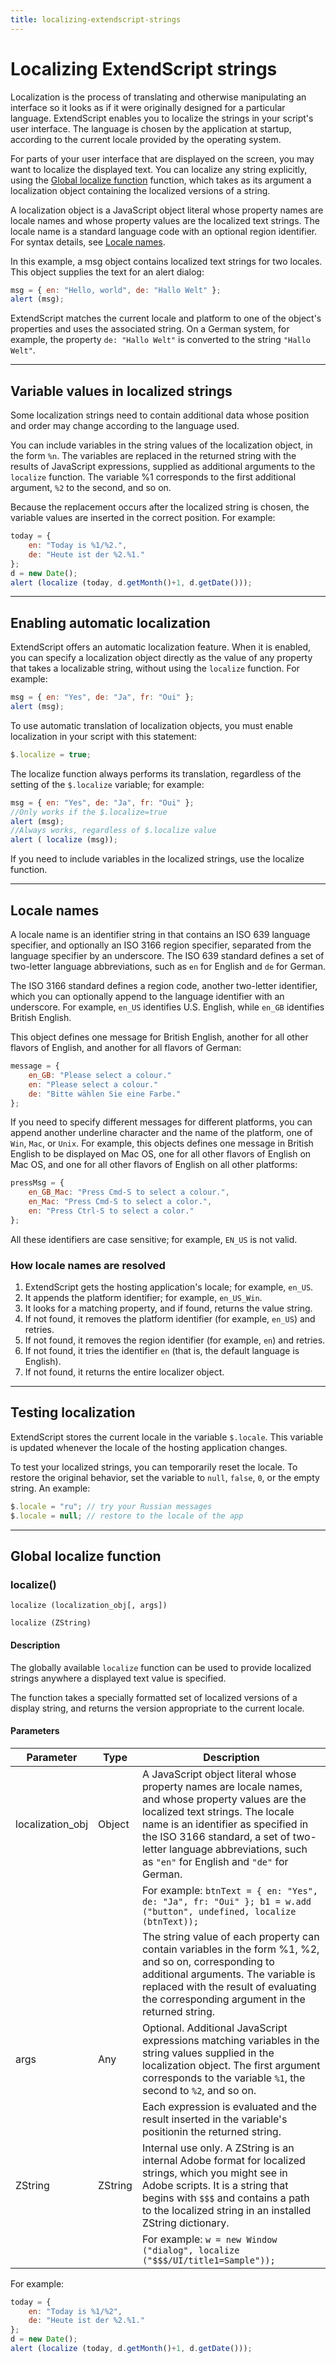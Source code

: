 ```yaml
---
title: localizing-extendscript-strings
---
```

# Localizing ExtendScript strings

Localization is the process of translating and otherwise manipulating an interface so it looks as if it were originally designed for a particular language. ExtendScript enables you to localize the strings in your script's user interface. The language is chosen by the application at startup, according to the current locale provided by the operating system.

For parts of your user interface that are displayed on the screen, you may want to localize the displayed text. You can localize any string explicitly, using the [Global localize function](#global-localize-function) function, which takes as its argument a localization object containing the localized versions of a string.

A localization object is a JavaScript object literal whose property names are locale names and whose property values are the localized text strings. The locale name is a standard language code with an optional region identifier. For syntax details, see [Locale names](#locale-names).

In this example, a msg object contains localized text strings for two locales. This object supplies the text for an alert dialog:

```javascript
msg = { en: "Hello, world", de: "Hallo Welt" };
alert (msg);
```

ExtendScript matches the current locale and platform to one of the object's properties and uses the associated string. On a German system, for example, the property `de: "Hallo Welt"` is converted to the string `"Hallo Welt"`.

---

## Variable values in localized strings

Some localization strings need to contain additional data whose position and order may change according to the language used.

You can include variables in the string values of the localization object, in the form `%n`. The variables are replaced in the returned string with the results of JavaScript expressions, supplied as additional arguments to the `localize` function. The variable %1 corresponds to the first additional argument, `%2` to the second, and so on.

Because the replacement occurs after the localized string is chosen, the variable values are inserted in the correct position. For example:

```javascript
today = {
    en: "Today is %1/%2.",
    de: "Heute ist der %2.%1."
};
d = new Date();
alert (localize (today, d.getMonth()+1, d.getDate()));
```

---

## Enabling automatic localization

ExtendScript offers an automatic localization feature. When it is enabled, you can specify a localization object directly as the value of any property that takes a localizable string, without using the `localize` function. For example:

```javascript
msg = { en: "Yes", de: "Ja", fr: "Oui" };
alert (msg);
```

To use automatic translation of localization objects, you must enable localization in your script with this statement:

```javascript
$.localize = true;
```

The localize function always performs its translation, regardless of the setting of the `$.localize` variable; for example:

```javascript
msg = { en: "Yes", de: "Ja", fr: "Oui" };
//Only works if the $.localize=true
alert (msg);
//Always works, regardless of $.localize value
alert ( localize (msg));
```

If you need to include variables in the localized strings, use the localize function.

---

## Locale names

A locale name is an identifier string in that contains an ISO 639 language specifier, and optionally an ISO 3166 region specifier, separated from the language specifier by an underscore. The ISO 639 standard defines a set of two-letter language abbreviations, such as `en` for English and `de` for German.

The ISO 3166 standard defines a region code, another two-letter identifier, which you can optionally append to the language identifier with an underscore. For example, `en_US` identifies U.S. English, while `en_GB` identifies British English.

This object defines one message for British English, another for all other flavors of English, and another for all flavors of German:

```javascript
message = {
    en_GB: "Please select a colour."
    en: "Please select a colour."
    de: "Bitte wählen Sie eine Farbe."
};
```

If you need to specify different messages for different platforms, you can append another underline character and the name of the platform, one of `Win`, `Mac`, or `Unix`. For example, this objects defines one message in British English to be displayed on Mac OS, one for all other flavors of English on Mac OS, and one for all other flavors of English on all other platforms:

```javascript
pressMsg = {
    en_GB_Mac: "Press Cmd-S to select a colour.",
    en_Mac: "Press Cmd-S to select a color.",
    en: "Press Ctrl-S to select a color."
};
```

All these identifiers are case sensitive; for example, `EN_US` is not valid.

### How locale names are resolved

1. ExtendScript gets the hosting application's locale; for example, `en_US`.
2. It appends the platform identifier; for example, `en_US_Win`.
3. It looks for a matching property, and if found, returns the value string.
4. If not found, it removes the platform identifier (for example, `en_US`) and retries.
5. If not found, it removes the region identifier (for example, `en`) and retries.
6. If not found, it tries the identifier `en` (that is, the default language is English).
7. If not found, it returns the entire localizer object.

---

## Testing localization

ExtendScript stores the current locale in the variable `$.locale`. This variable is updated whenever the locale of the hosting application changes.

To test your localized strings, you can temporarily reset the locale. To restore the original behavior, set the variable to `null`, `false`, `0`, or the empty string. An example:

```javascript
$.locale = "ru"; // try your Russian messages
$.locale = null; // restore to the locale of the app
```

---

## Global localize function

### localize()

`localize (localization_obj[, args])`

`localize (ZString)`

#### Description

The globally available `localize` function can be used to provide localized strings anywhere a displayed text value is specified.

The function takes a specially formatted set of localized versions of a display string, and returns the version appropriate to the current locale.

#### Parameters

|    Parameter     |  Type   |                                                                                                                                            Description                                                                                                                                             |
|------------------|---------|----------------------------------------------------------------------------------------------------------------------------------------------------------------------------------------------------------------------------------------------------------------------------------------------------|
| localization_obj | Object  | A JavaScript object literal whose property names are locale names, and whose property values are the localized text strings. The locale name is an identifier as specified in the ISO 3166 standard, a set of two-letter language abbreviations, such as `"en"` for English and `"de"` for German. |
|                  |         | For example: `btnText = { en: "Yes", de: "Ja", fr: "Oui" }; b1 = w.add ("button", undefined, localize (btnText));`                                                                                                                                                                                 |
|                  |         | The string value of each property can contain variables in the form %1, %2, and so on, corresponding to additional arguments. The variable is replaced with the result of evaluating the corresponding argument in the returned string.                                                            |
| args             | Any     | Optional. Additional JavaScript expressions matching variables in the string values supplied in the localization object. The first argument corresponds to the variable `%1`, the second to `%2`, and so on.                                                                                       |
|                  |         | Each expression is evaluated and the result inserted in the variable's positionin the returned string.                                                                                                                                                                                             |
| ZString          | ZString | Internal use only. A ZString is an internal Adobe format for localized strings, which you might see in Adobe scripts. It is a string that begins with `$$$` and contains a path to the localized string in an installed ZString dictionary.                                                        |
|                  |         | For example: `w = new Window ("dialog", localize ("$$$/UI/title1=Sample"));`                                                                                                                                                                                                                       |

For example:

```javascript
today = {
    en: "Today is %1/%2",
    de: "Heute ist der %2.%1."
};
d = new Date();
alert (localize (today, d.getMonth()+1, d.getDate()));
```
